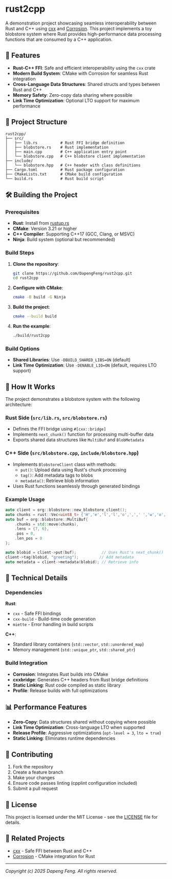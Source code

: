 # rust2cpp

A demonstration project showcasing seamless interoperability between Rust and C++ using [cxx](https://cxx.rs/) and [Corrosion](https://corrosion-rs.github.io/corrosion/). This project implements a toy blobstore system where Rust provides high-performance data processing functions that are consumed by a C++ application.

## 🚀 Features

- **Rust-C++ FFI**: Safe and efficient interoperability using the `cxx` crate
- **Modern Build System**: CMake with Corrosion for seamless Rust integration
- **Cross-Language Data Structures**: Shared structs and types between Rust and C++
- **Memory Safety**: Zero-copy data sharing where possible
- **Link Time Optimization**: Optional LTO support for maximum performance

## 📁 Project Structure

```
rust2cpp/
├── src/
│   ├── lib.rs          # Rust FFI bridge definition
│   ├── blobstore.rs    # Rust implementation
│   ├── main.cpp        # C++ application entry point
│   └── blobstore.cpp   # C++ blobstore client implementation
├── include/
│   └── blobstore.hpp   # C++ header with class definitions
├── Cargo.toml          # Rust package configuration
├── CMakeLists.txt      # CMake build configuration
└── build.rs            # Rust build script
```

## 🛠️ Building the Project

### Prerequisites

- **Rust**: Install from [rustup.rs](https://rustup.rs/)
- **CMake**: Version 3.21 or higher
- **C++ Compiler**: Supporting C++17 (GCC, Clang, or MSVC)
- **Ninja**: Build system (optional but recommended)

### Build Steps

1. **Clone the repository**:
   ```bash
   git clone https://github.com/DapengFeng/rust2cpp.git
   cd rust2cpp
   ```

2. **Configure with CMake**:
   ```bash
   cmake -B build -G Ninja
   ```

3. **Build the project**:
   ```bash
   cmake --build build
   ```

4. **Run the example**:
   ```bash
   ./build/rust2cpp
   ```

### Build Options

- **Shared Libraries**: Use `-DBUILD_SHARED_LIBS=ON` (default)
- **Link Time Optimization**: Use `-DENABLE_LIO=ON` (default, requires LTO support)

## 🎯 How It Works

The project demonstrates a blobstore system with the following architecture:

### Rust Side (`src/lib.rs`, `src/blobstore.rs`)

- Defines the FFI bridge using `#[cxx::bridge]`
- Implements `next_chunk()` function for processing multi-buffer data
- Exports shared data structures like `MultiBuf` and `BlobMetadata`

### C++ Side (`src/blobstore.cpp`, `include/blobstore.hpp`)

- Implements `BlobstoreClient` class with methods:
  - `put()`: Upload data using Rust's chunk processing
  - `tag()`: Add metadata tags to blobs
  - `metadata()`: Retrieve blob information
- Uses Rust functions seamlessly through generated bindings

### Example Usage

```cpp
auto client = org::blobstore::new_blobstore_client();
auto chunks = rust::Vec<uint8_t> {'H','e','l','l','o',',',' ','w','o','r','l','d','!'};
auto buf = org::blobstore::MultiBuf{
    .chunks = std::move(chunks),
    .lens = {7, 6},
    .pos = 0,
    .len_pos = 0
};

auto blobid = client->put(buf);           // Uses Rust's next_chunk()
client->tag(blobid, "greeting");         // Add metadata
auto metadata = client->metadata(blobid); // Retrieve info
```

## 🔧 Technical Details

### Dependencies

**Rust**:
- `cxx` - Safe FFI bindings
- `cxx-build` - Build-time code generation
- `miette` - Error handling in build scripts

**C++**:
- Standard library containers (`std::vector`, `std::unordered_map`)
- Memory management (`std::unique_ptr`, `std::shared_ptr`)

### Build Integration

- **Corrosion**: Integrates Rust builds into CMake
- **cxxbridge**: Generates C++ headers from Rust bridge definitions
- **Static Linking**: Rust code compiled as static library
- **Profile**: Release builds with full optimizations

## 📊 Performance Features

- **Zero-Copy**: Data structures shared without copying where possible
- **Link Time Optimization**: Cross-language LTO when supported
- **Release Profile**: Aggressive optimizations (`opt-level = 3`, `lto = true`)
- **Static Linking**: Eliminates runtime dependencies

## 🤝 Contributing

1. Fork the repository
2. Create a feature branch
3. Make your changes
4. Ensure code passes linting (cpplint configuration included)
5. Submit a pull request

## 📄 License

This project is licensed under the MIT License - see the [LICENSE](LICENSE) file for details.

## 🔗 Related Projects

- [cxx](https://github.com/dtolnay/cxx) - Safe FFI between Rust and C++
- [Corrosion](https://github.com/corrosion-rs/corrosion) - CMake integration for Rust

---

*Copyright (c) 2025 Dapeng Feng. All rights reserved.*
